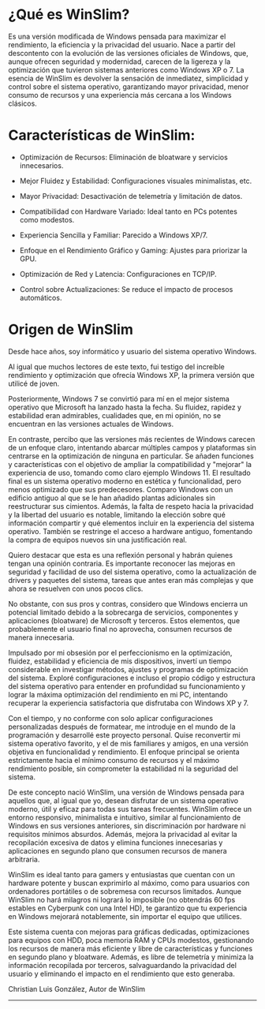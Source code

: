 # ¿Qué es WinSlim?

Es una versión modificada de Windows pensada para maximizar el rendimiento, la eficiencia y la privacidad del usuario. Nace a partir del descontento con la evolución de las versiones oficiales de Windows, que, aunque ofrecen seguridad y modernidad, carecen de la ligereza y la optimización que tuvieron sistemas anteriores como Windows XP o 7.
La esencia de WinSlim es devolver la sensación de inmediatez, simplicidad y control sobre el sistema operativo, garantizando mayor privacidad, menor consumo de recursos y una experiencia más cercana a los Windows clásicos.


# Características de WinSlim:

- Optimización de Recursos: Eliminación de bloatware y servicios innecesarios.

- Mejor Fluidez y Estabilidad: Configuraciones visuales minimalistas, etc.

- Mayor Privacidad: Desactivación de telemetría y limitación de datos.

- Compatibilidad con Hardware Variado: Ideal tanto en PCs potentes como modestos.

- Experiencia Sencilla y Familiar: Parecido a Windows XP/7.

- Enfoque en el Rendimiento Gráfico y Gaming: Ajustes para priorizar la GPU.

- Optimización de Red y Latencia: Configuraciones en TCP/IP.

- Control sobre Actualizaciones: Se reduce el impacto de procesos automáticos.



# Origen de WinSlim

Desde hace años, soy informático y usuario del sistema operativo Windows.

Al igual que muchos lectores de este texto, fui testigo del increíble rendimiento y optimización que ofrecía Windows XP, la primera versión que utilicé de joven.

Posteriormente, Windows 7 se convirtió para mí en el mejor sistema operativo que Microsoft ha lanzado hasta la fecha. Su fluidez, rapidez y estabilidad eran admirables, cualidades que, en mi opinión, no se encuentran en las versiones actuales de Windows.

En contraste, percibo que las versiones más recientes de Windows carecen de un enfoque claro, intentando abarcar múltiples campos y plataformas sin centrarse en la optimización de ninguna en particular. Se añaden funciones y características con el objetivo de ampliar la compatibilidad y "mejorar" la experiencia de uso, tomando como claro ejemplo Windows 11. El resultado final es un sistema operativo moderno en estética y funcionalidad, pero menos optimizado que sus predecesores. Comparo Windows con un edificio antiguo al que se le han añadido plantas adicionales sin reestructurar sus cimientos. Además, la falta de respeto hacia la privacidad y la libertad del usuario es notable, limitando la elección sobre qué información compartir y qué elementos incluir en la experiencia del sistema operativo. También se restringe el acceso a hardware antiguo, fomentando la compra de equipos nuevos sin una justificación real.

Quiero destacar que esta es una reflexión personal y habrán quienes tengan una opinión contraria. Es importante reconocer las mejoras en seguridad y facilidad de uso del sistema operativo, como la actualización de drivers y paquetes del sistema, tareas que antes eran más complejas y que ahora se resuelven con unos pocos clics.

No obstante, con sus pros y contras, considero que Windows encierra un potencial limitado debido a la sobrecarga de servicios, componentes y aplicaciones (bloatware) de Microsoft y terceros. Estos elementos, que probablemente el usuario final no aprovecha, consumen recursos de manera innecesaria.

Impulsado por mi obsesión por el perfeccionismo en la optimización, fluidez, estabilidad y eficiencia de mis dispositivos, invertí un tiempo considerable en investigar métodos, ajustes y programas de optimización del sistema. Exploré configuraciones e incluso el propio código y estructura del sistema operativo para entender en profundidad su funcionamiento y lograr la máxima optimización del rendimiento en mi PC, intentando recuperar la experiencia satisfactoria que disfrutaba con Windows XP y 7.

Con el tiempo, y no conforme con solo aplicar configuraciones personalizadas después de formatear, me introduje en el mundo de la programación y desarrollé este proyecto personal. Quise reconvertir mi sistema operativo favorito, y el de mis familiares y amigos, en una versión objetiva en funcionalidad y rendimiento. El enfoque principal se orienta estrictamente hacia el mínimo consumo de recursos y el máximo rendimiento posible, sin comprometer la estabilidad ni la seguridad del sistema.

De este concepto nació WinSlim, una versión de Windows pensada para aquellos que, al igual que yo, desean disfrutar de un sistema operativo moderno, útil y eficaz para todas sus tareas frecuentes. WinSlim ofrece un entorno responsivo, minimalista e intuitivo, similar al funcionamiento de Windows en sus versiones anteriores, sin discriminación por hardware ni requisitos mínimos absurdos. Además, mejora la privacidad al evitar la recopilación excesiva de datos y elimina funciones innecesarias y aplicaciones en segundo plano que consumen recursos de manera arbitraria.

WinSlim es ideal tanto para gamers y entusiastas que cuentan con un hardware potente y buscan exprimirlo al máximo, como para usuarios con ordenadores portátiles o de sobremesa con recursos limitados. Aunque WinSlim no hará milagros ni logrará lo imposible (no obtendrás 60 fps estables en Cyberpunk con una Intel HD), te garantizo que tu experiencia en Windows mejorará notablemente, sin importar el equipo que utilices.

Este sistema cuenta con mejoras para gráficas dedicadas, optimizaciones para equipos con HDD, poca memoria RAM y CPUs modestos, gestionando los recursos de manera más eficiente y libre de características y funciones en segundo plano y bloatware. Además, es libre de telemetría y minimiza la información recopilada por terceros, salvaguardando la privacidad del usuario y eliminando el impacto en el rendimiento que esto generaba.


 Christian Luis González, Autor de WinSlim 

_____________________________________________________________________________________________________________________________________________________________________________________________________________________________________________


